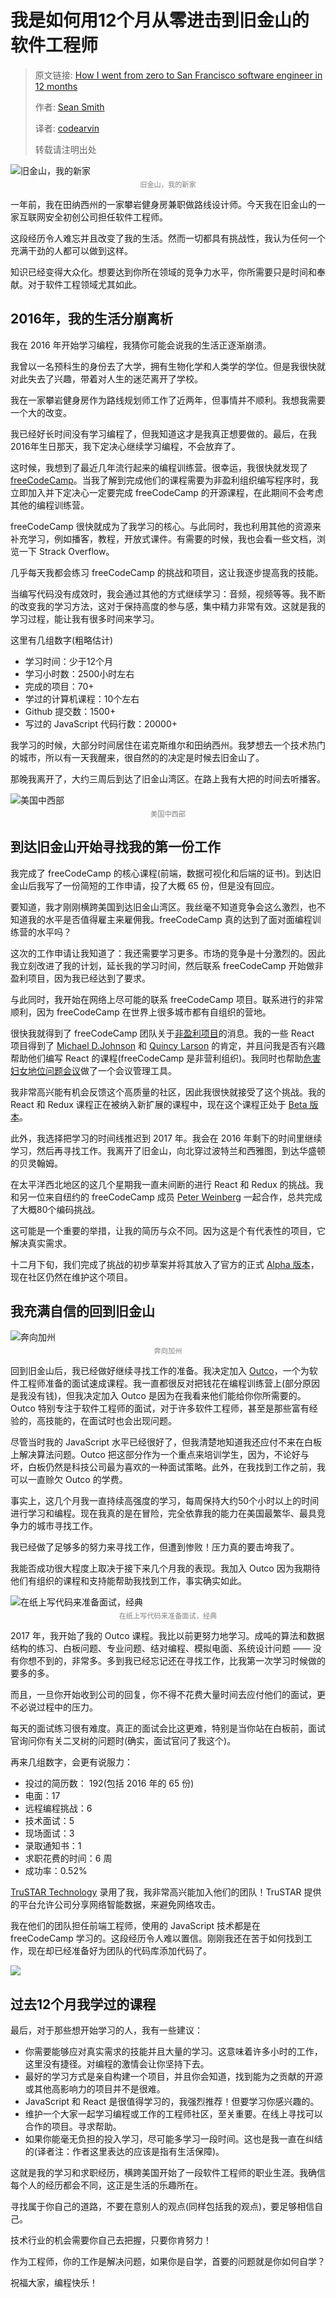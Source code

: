 # 我是如何用12个月从零进击到旧金山的软件工程师

> 原文链接: [How I went from zero to San Francisco software engineer in 12 months](https://medium.freecodecamp.com/how-i-learned-to-code-and-earned-a-job-in-silicon-valley-changing-my-life-along-the-way-a3af854855fa)
>
>作者: [Sean Smith](https://medium.freecodecamp.com/@bonham000)
>
>译者: [codearvin](https://codearvin.github.io)
>
>转载请注明出处

![旧金山，我的新家](https://ooo.0o0.ooo/2017/05/18/591daccf3b57f.jpeg)
<p style="text-align: center;font-size: 80%; color: gray; margin-top: -10px">旧金山，我的新家</p>

一年前，我在田纳西州的一家攀岩健身房兼职做路线设计师。今天我在旧金山的一家互联网安全初创公司担任软件工程师。

这段经历令人难忘并且改变了我的生活。然而一切都具有挑战性，我认为任何一个充满干劲的人都可以做到这样。

知识已经变得大众化。想要达到你所在领域的竞争力水平，你所需要只是时间和奉献。对于软件工程领域尤其如此。

## 2016年，我的生活分崩离析

我在 2016 年开始学习编程，我猜你可能会说我的生活正逐渐崩溃。

我曾以一名预科生的身份去了大学，拥有生物化学和人类学的学位。但是我很快就对此失去了兴趣，带着对人生的迷茫离开了学校。

我在一家攀岩健身房作为路线规划师工作了近两年，但事情并不顺利。我想我需要一个大的改变。

我已经好长时间没有学习编程了，但我知道这才是我真正想要做的。最后，在我 2016年生日那天，我下定决心继续学习编程，不会放弃了。

这时候，我想到了最近几年流行起来的编程训练营。很幸运，我很快就发现了 [freeCodeCamp](https://www.freecodecamp.com/)。当我了解到完成他们的课程需要为非盈利组织编写程序时，我立即加入并下定决心一定要完成 freeCodeCamp 的开源课程，在此期间不会考虑其他的编程训练营。

freeCodeCamp 很快就成为了我学习的核心。与此同时，我也利用其他的资源来补充学习，例如播客，教程，开放式课件。有需要的时候，我也会看一些文档，浏览一下 Strack Overflow。

几乎每天我都会练习 freeCodeCamp 的挑战和项目，这让我逐步提高我的技能。

当编写代码没有成效时，我会通过其他的方式继续学习：音频，视频等等。我不断的改变我的学习方法，这对于保持高度的参与感，集中精力非常有效。这就是我的学习过程，能让我有很多时间来学习。

这里有几组数字(粗略估计)
* 学习时间：少于12个月
* 学习小时数：2500小时左右
* 完成的项目：70+
* 学过的计算机课程：10个左右
* Github 提交数：1500+
* 写过的 JavaScript 代码行数：20000+

我学习的时候，大部分时间居住在诺克斯维尔和田纳西州。我梦想去一个技术热门的城市，所以有一天我醒来，很自然的的决定是时候去旧金山了。

那晚我离开了，大约三周后到达了旧金山湾区。在路上我有大把的时间去听播客。

![美国中西部](https://ooo.0o0.ooo/2017/05/18/591daccf31320.jpeg)
<p style="text-align: center;font-size: 80%; color: gray; margin-top: -10px">美国中西部</p>

## 到达旧金山开始寻找我的第一份工作

我完成了 freeCodeCamp 的核心课程(前端，数据可视化和后端的证书)。到达旧金山后我写了一份简短的工作申请，投了大概 65 份，但是没有回应。

要知道，我才刚刚横跨美国到达旧金山湾区。我丝毫不知道竞争会这么激烈，也不知道我的水平是否值得雇主来雇佣我。freeCodeCamp 真的达到了面对面编程训练营的水平吗？

这次的工作申请让我知道了：我还需要学习更多。市场的竞争是十分激烈的。因此我立刻改进了我的计划，延长我的学习时间，然后联系 freeCodeCamp 开始做非盈利项目，因为我已经达到了要求。

与此同时，我开始在网络上尽可能的联系 freeCodeCamp 项目。联系进行的非常顺利，因为 freeCodeCamp 在世界上很多城市都有自组织的营地。

很快我就得到了 freeCodeCamp 团队关于[非盈利项目](https://medium.freecodecamp.com/how-i-made-my-first-million-dollars-in-pro-bono-code-86f911040484)的消息。我的一些 React 项目得到了 [Michael D.Johnson](https://medium.com/@CodeNonprofit) 和 [Quincy Larson](https://medium.com/@quincylarson) 的肯定，并且问我是否有兴趣帮助他们编写 React 的课程(freeCodeCamp 是非营利组织)。我同时也帮助[危害妇女地位问题会议](http://www.conferencecaw.org/)做了一个会议管理工具。

我非常高兴能有机会反馈这个高质量的社区，因此我很快就接受了这个挑战。我的 React 和 Redux 课程正在被纳入新扩展的课程中，现在这个课程正处于 [Beta 版本](http://beta.freecodecamp.com/en/)。

此外，我选择把学习的时间线推迟到 2017 年。我会在 2016 年剩下的时间里继续学习，然后再寻找工作。我离开了旧金山，向北穿过波特兰和西雅图，到达华盛顿的贝灵翰姆。

在太平洋西北地区的这几个星期我一直未间断的进行 React 和 Redux 的挑战。我和另一位来自纽约的 freeCodeCamp 成员 [Peter Weinberg](https://github.com/no-stack-dub-sack) 一起合作，总共完成了大概80个编码挑战。

这可能是一个重要的举措，让我的简历与众不同。因为这是个有代表性的项目，它解决真实需求。

十二月下旬，我们完成了挑战的初步草案并将其放入了官方的正式 [Alpha 版本](http://hysterical-amusement.surge.sh/)，现在社区仍然在维护这个项目。

## 我充满自信的回到旧金山

![奔向加州](https://ooo.0o0.ooo/2017/05/18/591daccf4154a.png)
<p style="text-align: center;font-size: 80%; color: gray; margin-top: -10px">奔向加州</p>

回到旧金山后，我已经做好继续寻找工作的准备。我决定加入 [Outco](https://outco.io/#)，一个为软件工程师准备的面试速成课程。我一直都很反对把钱花在编程训练营上(部分原因是我没有钱)，但我决定加入 Outco 是因为在我看来他们能给你你所需要的。Outco 特别专注于软件工程师的面试，对于许多软件工程师，甚至是那些富有经验的，高技能的，在面试时也会出现问题。

尽管当时我的 JavaScript 水平已经很好了，但我清楚地知道我还应付不来在白板上解决算法问题。Outco 把这部分作为一个重点来培训学生，因为，不论好与坏，白板仍然是科技公司最为喜欢的一种面试策略。此外，在我找到工作之前，我可以一直赊欠 Outco 的学费。

事实上，这几个月我一直持续高强度的学习，每周保持大约50个小时以上的时间进行学习和编程。现在我真的是在冒险，完全依靠我的能力在美国最繁华、最具竞争力的城市寻找工作。

我已经做了足够多的努力来寻找工作，但遭到惨败！压力真的要击垮我了。

我能否成功很大程度上取决于接下来几个月我的表现。我加入 Outco 因为我期待他们有组织的课程和支持能帮助我找到工作，事实确实如此。

![在纸上写代码来准备面试，经典](https://ooo.0o0.ooo/2017/05/18/591daccf2e477.jpeg
)
<p style="text-align: center;font-size: 80%; color: gray; margin-top: -10px">在纸上写代码来准备面试，经典</p>

2017 年，我开始了我的 Outco 课程。我比以前更努力地学习。成吨的算法和数据结构的练习、白板问题、专业问题、结对编程、模拟电面、系统设计问题 —— 没有你想不到的，非常多。多到我已经忘记还在寻找工作，比我第一次学习时候做的要多的多。

而且，一旦你开始收到公司的回复，你不得不花费大量时间去应付他们的面试，更不必说过程中的压力。

每天的面试练习很有难度。真正的面试会比这更难，特别是当你站在白板前，面试官询问你有关二叉树的问题时(确实，面试官问了我这个)。

再来几组数字，会更有说服力：
* 投过的简历数： 192(包括 2016 年的 65 份)
* 电面：17
* 远程编程挑战：6
* 技术面试：5
* 现场面试：3
* 录取通知书：1
* 求职花费的时间：6 周
* 成功率：0.52%

[TruSTAR Technology](https://www.trustar.co/) 录用了我，我非常高兴能加入他们的团队！TruSTAR 提供的平台允许公司分享网络智能数据，来避免网络攻击。

我在他们的团队担任前端工程师，使用的 JavaScript 技术都是在 freeCodeCamp 学习的。这段经历令人难以置信。刚刚我还在苦于如何找到工作，现在却已经准备好为团队的代码库添加代码了。

![](https://ooo.0o0.ooo/2017/05/18/591dacce58310.png)

## 过去12个月我学过的课程

最后，对于那些想开始学习的人，我有一些建议：

* 你需要能够应对真实需求的技能并且大量的学习。这意味着许多小时的工作，这里没有捷径。对编程的激情会让你坚持下去。
* 最好的学习方式是亲自构建一个项目，并且你会知道，找到能为之贡献的开源或其他高影响力的项目并不是很难。
* JavaScript 和 React 是很值得学习的，我强烈推荐！但要学习你感兴趣的。
* 维护一个大家一起学习编程或工作的工程师社区，至关重要。在线上寻找可以合作的项目。寻求帮助。
* 如果你能毫无负担的投入学习，尽可能多学习一段时间。这也是我一直在纠结的(译者注：作者这里表达的应该是指有生活保障)。

这就是我的学习和求职经历，横跨美国开始了一段软件工程师的职业生涯。我确信每个人的经历都会不同，这正是生活的乐趣所在。

寻找属于你自己的道路，不要在意别人的观点(同样包括我的观点)，要足够相信自己。

技术行业的机会需要你自己去把握，只要你肯努力！

作为工程师，你的工作是解决问题，如果你是自学，首要的问题就是你如何自学？

祝福大家，编程快乐！
